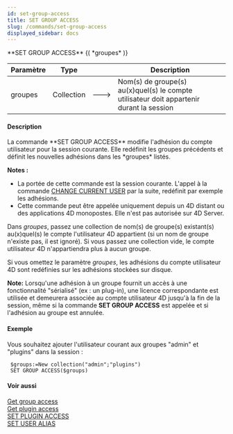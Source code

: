 ```yaml
---
id: set-group-access
title: SET GROUP ACCESS
slug: /commands/set-group-access
displayed_sidebar: docs
---
```


<!--REF #_command_.SET GROUP ACCESS.Syntax-->**SET GROUP ACCESS** {( *groupes* )}<!-- END REF-->
<!--REF #_command_.SET GROUP ACCESS.Params-->
| Paramètre | Type |  | Description |
| --- | --- | --- | --- |
| groupes | Collection | &#x1F852; | Nom(s) de groupe(s) au(x)quel(s) le compte utilisateur doit appartenir durant la session |

<!-- END REF-->

#### Description 

<!--REF #_command_.SET GROUP ACCESS.Summary-->La commande **SET GROUP ACCESS** modifie l'adhésion du compte utilisateur pour la session courante.<!-- END REF--> Elle redéfinit les groupes précédents et définit les nouvelles adhésions dans les *groupes* listés. 

**Notes :** 

* La portée de cette commande est la session courante. L'appel à la commande [CHANGE CURRENT USER](change-current-user.md) par la suite, redéfinit par exemple les adhésions.
* Cette commande peut être appelée uniquement depuis un 4D distant ou des applications 4D monopostes. Elle n'est pas autorisée sur 4D Server.

Dans *groupes*, passez une collection de nom(s) de groupe(s) existant(s) au(x)quel(s) le compte l'utilisateur 4D appartient (si un nom de groupe n'existe pas, il est ignoré). Si vous passez une collection vide, le compte utilisateur 4D n'appartiendra plus à aucun groupe.

Si vous omettez le paramètre *groupes*, les adhésions du compte utilisateur 4D sont redéfinies sur les adhésions stockées sur disque.

**Note:** Lorsqu'une adhésion à un groupe fournit un accès à une fonctionnalité "sérialisé" (ex : un plug-in), une licence correspondante est utilisée et demeurera associée au compte utilisateur 4D jusqu'à la fin de la session, même si la commande **SET GROUP ACCESS** est appelée et si l'adhésion au groupe est annulée.

#### Exemple 

Vous souhaitez ajouter l'utilisateur courant aux groupes "admin" et "plugins" dans la session :

```4d
 $groups:=New collection("admin";"plugins")
 SET GROUP ACCESS($groups)
```

#### Voir aussi 

[Get group access](get-group-access.md)  
[Get plugin access](get-plugin-access.md)  
[SET PLUGIN ACCESS](set-plugin-access.md)  
[SET USER ALIAS](set-user-alias.md)  